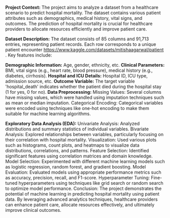 **Project Context:**
The project aims to analyze a dataset from a healthcare scenario to predict hospital mortality. The dataset contains various patient attributes such as demographics, medical history, vital signs, and outcomes. The prediction of hospital mortality is crucial for healthcare providers to allocate resources efficiently and improve patient care.

**Dataset Description:**
The dataset consists of 85 columns and 91,713 entries, representing patient records. Each row corresponds to a unique patient encounter https://www.kaggle.com/datasets/mitishaagarwal/patient . Key features include:

**Demographic Information:** Age, gender, ethnicity, etc.
**Clinical Parameters:** BMI, vital signs (e.g., heart rate, blood pressure), medical history (e.g., diabetes, cirrhosis).
**Hospital and ICU Details:** Hospital ID, ICU type, admission source, etc.
**Outcome Variable:** The target variable 'hospital_death' indicates whether the patient died during the hospital stay (1 for yes, 0 for no).
**Data Preprocessing:**
Missing Values: Several columns have missing values, which were handled using imputation techniques such as mean or median imputation.
Categorical Encoding: Categorical variables were encoded using techniques like one-hot encoding to make them suitable for machine learning algorithms.


**Exploratory Data Analysis (EDA):**
Univariate Analysis: Analyzed distributions and summary statistics of individual variables.
Bivariate Analysis: Explored relationships between variables, particularly focusing on their correlation with hospital mortality.
Visualization: Used various plots such as histograms, count plots, and heatmaps to visualize data distributions, correlations, and patterns.
Feature Selection: Identified significant features using correlation matrices and domain knowledge.
Model Selection: Experimented with different machine learning models such as logistic regression, random forest, and gradient boosting.
Model Evaluation: Evaluated models using appropriate performance metrics such as accuracy, precision, recall, and F1-score.
Hyperparameter Tuning: Fine-tuned hyperparameters using techniques like grid search or random search to optimize model performance.
Conclusion:
The project demonstrates the potential of machine learning in predicting hospital mortality using patient data. By leveraging advanced analytics techniques, healthcare providers can enhance patient care, allocate resources effectively, and ultimately improve clinical outcomes.
